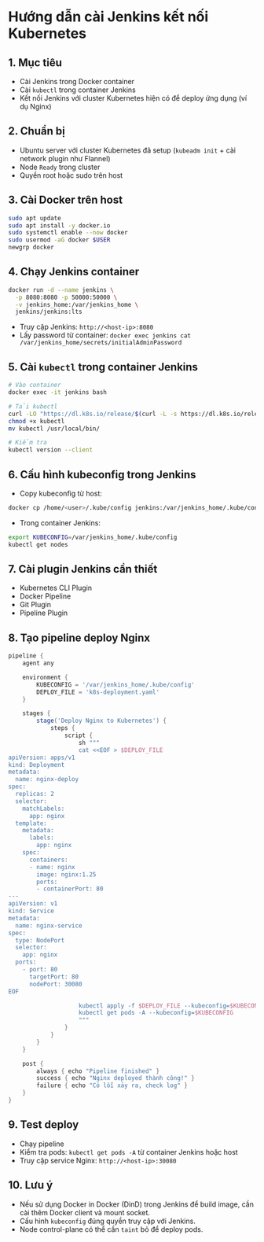 # Hướng dẫn cài Jenkins kết nối Kubernetes

## 1. Mục tiêu
- Cài Jenkins trong Docker container
- Cài `kubectl` trong container Jenkins
- Kết nối Jenkins với cluster Kubernetes hiện có để deploy ứng dụng (ví dụ Nginx)

## 2. Chuẩn bị
- Ubuntu server với cluster Kubernetes đã setup (`kubeadm init` + cài network plugin như Flannel)
- Node `Ready` trong cluster
- Quyền root hoặc sudo trên host

## 3. Cài Docker trên host
```bash
sudo apt update
sudo apt install -y docker.io
sudo systemctl enable --now docker
sudo usermod -aG docker $USER
newgrp docker
```

## 4. Chạy Jenkins container
```bash
docker run -d --name jenkins \
  -p 8080:8080 -p 50000:50000 \
  -v jenkins_home:/var/jenkins_home \
  jenkins/jenkins:lts
```
- Truy cập Jenkins: `http://<host-ip>:8080`
- Lấy password từ container: `docker exec jenkins cat /var/jenkins_home/secrets/initialAdminPassword`

## 5. Cài `kubectl` trong container Jenkins
```bash
# Vào container
docker exec -it jenkins bash

# Tải kubectl
curl -LO "https://dl.k8s.io/release/$(curl -L -s https://dl.k8s.io/release/stable.txt)/bin/linux/amd64/kubectl"
chmod +x kubectl
mv kubectl /usr/local/bin/

# Kiểm tra
kubectl version --client
```

## 6. Cấu hình kubeconfig trong Jenkins
- Copy kubeconfig từ host:
```bash
docker cp /home/<user>/.kube/config jenkins:/var/jenkins_home/.kube/config
```
- Trong container Jenkins:
```bash
export KUBECONFIG=/var/jenkins_home/.kube/config
kubectl get nodes
```

## 7. Cài plugin Jenkins cần thiết
- Kubernetes CLI Plugin
- Docker Pipeline
- Git Plugin
- Pipeline Plugin

## 8. Tạo pipeline deploy Nginx
```groovy
pipeline {
    agent any

    environment {
        KUBECONFIG = '/var/jenkins_home/.kube/config'
        DEPLOY_FILE = 'k8s-deployment.yaml'
    }

    stages {
        stage('Deploy Nginx to Kubernetes') {
            steps {
                script {
                    sh """
                    cat <<EOF > $DEPLOY_FILE
apiVersion: apps/v1
kind: Deployment
metadata:
  name: nginx-deploy
spec:
  replicas: 2
  selector:
    matchLabels:
      app: nginx
  template:
    metadata:
      labels:
        app: nginx
    spec:
      containers:
      - name: nginx
        image: nginx:1.25
        ports:
        - containerPort: 80
---
apiVersion: v1
kind: Service
metadata:
  name: nginx-service
spec:
  type: NodePort
  selector:
    app: nginx
  ports:
    - port: 80
      targetPort: 80
      nodePort: 30080
EOF

                    kubectl apply -f $DEPLOY_FILE --kubeconfig=$KUBECONFIG
                    kubectl get pods -A --kubeconfig=$KUBECONFIG
                    """
                }
            }
        }
    }

    post {
        always { echo "Pipeline finished" }
        success { echo "Nginx deployed thành công!" }
        failure { echo "Có lỗi xảy ra, check log" }
    }
}
```

## 9. Test deploy
- Chạy pipeline
- Kiểm tra pods: `kubectl get pods -A` từ container Jenkins hoặc host
- Truy cập service Nginx: `http://<host-ip>:30080`

## 10. Lưu ý
- Nếu sử dụng Docker in Docker (DinD) trong Jenkins để build image, cần cài thêm Docker client và mount socket.
- Cấu hình `kubeconfig` đúng quyền truy cập với Jenkins.
- Node control-plane có thể cần `taint` bỏ để deploy pods.

